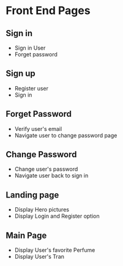 # Front End Pages

## Sign in

- Sign in User
- Forget password

## Sign up

- Register user
- Sign in

## Forget Password

- Verify user's email
- Navigate user to change password page

## Change Password

- Change user's password
- Navigate user back to sign in

## Landing page

- Display Hero pictures
- Display Login and Register option

## Main Page

- Display User's favorite Perfume
- Display User's Tran

